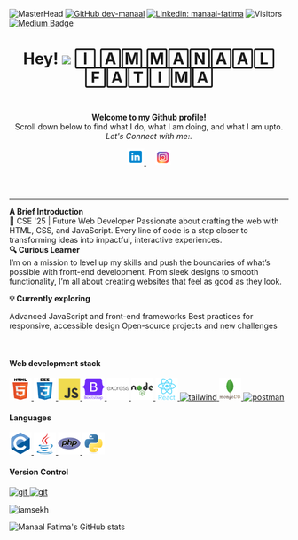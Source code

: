 ![MasterHead](https://github.com/dev-manaal/dev-manaal/blob/710e24240b8e2aa501daf81c692657d7a25d84b0/git-bg.jpg)
[![GitHub dev-manaal](https://img.shields.io/github/followers/dev-manaal?label=follow&style=social)](https://github.com/dev-manaal)
[![Linkedin: manaal-fatima](https://img.shields.io/badge/-Mannal%20Fatima-blue?style=flat-square&logo=Linkedin&logoColor=white&link=https://www.linkedin.com/in/manaal-fatima/)](https://www.linkedin.com/in/iamsekh/)
![Visitors](https://visitor-badge.glitch.me/badge?page_id=dev-manaal&left_color=gray&right_color=blue)
[![Medium Badge](https://img.shields.io/badge/-@Tahiruddin%20Sk-black?style=flat-square&labelColor=0000&logo=Medium&link=https://medium.com/@iamsekh)](https://medium.com/@iamsekh)
<h1 align="center">Hey! <img src="https://media.giphy.com/media/hvRJCLFzcasrR4ia7z/giphy.gif" width="40px"> 🄸 🄰🄼 🄼🄰🄽🄰🄰🄻 🄵🄰🅃🄸🄼🄰


</h1>
<br>
  <p align="center" style="margin-top:10px">
<b>
Welcome to my Github profile!</b> <br>
Scroll down below to find what I do, what I am doing, and what I am upto.<br>   
<i>Let's Connect with me:.</i>
</p>
<div align="center">
  <a href="https://www.linkedin.com/in/manaal-fatima/">
    <img width="30px" src="/assests/linkedin.svg"/>
  </a>
  &nbsp;
  <!-- <a href="https://twitter.com/i_amsekh">
    <img width="28px" src="/assests/twitter.svg" />
  </a>   -->
  &nbsp;
  <a href="https://www.instagram.com/miss_sayed7860">
    <img width="28px" src="/assests/instagram.svg" />
  </a> 
</div>
<br>

<p align="center" style="margin-top:40px">
<b><hr>
A Brief Introduction </b> <br>
🚀 CSE '25 | Future Web Developer
Passionate about crafting the web with HTML, CSS, and JavaScript. Every line of code is a step closer to transforming ideas into impactful, interactive experiences. <br>
<strong>🔍 Curious Learner </strong><br>
I’m on a mission to level up my skills and push the boundaries of what’s possible with front-end development. From sleek designs to smooth functionality, I’m all about creating websites that feel as good as they look.

<strong>💡 Currently exploring</strong>

Advanced JavaScript and front-end frameworks
Best practices for responsive, accessible design
Open-source projects and new challenges
</p><br>
<h4>Web development stack</h4> 
<a href="https://www.w3.org/html/" target="_blank" rel="noreferrer"> <img src="https://raw.githubusercontent.com/devicons/devicon/master/icons/html5/html5-original-wordmark.svg" alt="html5" width="40" height="40"/> </a> 
<a href="https://www.w3schools.com/css/" target="_blank" rel="noreferrer"> <img src="https://raw.githubusercontent.com/devicons/devicon/master/icons/css3/css3-original-wordmark.svg" alt="css3" width="40" height="40"/> </a> 
<a href="https://developer.mozilla.org/en-US/docs/Web/JavaScript" target="_blank" rel="noreferrer"> <img src="https://raw.githubusercontent.com/devicons/devicon/master/icons/javascript/javascript-original.svg" alt="javascript" width="40" height="40"/> </a>
<a href="https://getbootstrap.com" target="_blank" rel="noreferrer"> <img src="https://raw.githubusercontent.com/devicons/devicon/master/icons/bootstrap/bootstrap-plain-wordmark.svg" alt="bootstrap" width="40" height="40"/> </a> 
<a href="https://expressjs.com" target="_blank" rel="noreferrer"> <img src="https://raw.githubusercontent.com/devicons/devicon/master/icons/express/express-original-wordmark.svg" alt="express" width="40" height="40"/> </a> 
<a href="https://nodejs.org" target="_blank" rel="noreferrer"> <img src="https://raw.githubusercontent.com/devicons/devicon/master/icons/nodejs/nodejs-original-wordmark.svg" alt="nodejs" width="40" height="40"/> </a> 
<a href="https://reactjs.org/" target="_blank" rel="noreferrer"> <img src="https://raw.githubusercontent.com/devicons/devicon/master/icons/react/react-original-wordmark.svg" alt="react" width="40" height="40"/> </a> 
<a href="https://tailwindcss.com/" target="_blank" rel="noreferrer"> <img src="https://www.vectorlogo.zone/logos/tailwindcss/tailwindcss-icon.svg" alt="tailwind" width="40" height="40"/> </a>
<a href="https://www.mongodb.com/" target="_blank" rel="noreferrer"> <img src="https://raw.githubusercontent.com/devicons/devicon/master/icons/mongodb/mongodb-original-wordmark.svg" alt="mongodb" width="40" height="40"/> </a>
<a href="https://postman.com" target="_blank" rel="noreferrer"> <img src="https://www.vectorlogo.zone/logos/getpostman/getpostman-icon.svg" alt="postman" width="40" height="40"/> </a><br>
<h4>Languages</h4>  
   <a href="https://www.cprogramming.com/" target="_blank" rel="noreferrer"> <img src="https://raw.githubusercontent.com/devicons/devicon/master/icons/c/c-original.svg" alt="c" width="40" height="40"/> </a> <a href="https://www.java.com" target="_blank" rel="noreferrer"> <img src="https://raw.githubusercontent.com/devicons/devicon/master/icons/java/java-original.svg" alt="java" width="40" height="40"/> </a> <a href="https://www.php.net" target="_blank" rel="noreferrer"> <img src="https://raw.githubusercontent.com/devicons/devicon/master/icons/php/php-original.svg" alt="php" width="40" height="40"/> </a><a href="https://www.python.org" target="_blank" rel="noreferrer"> <img src="https://raw.githubusercontent.com/devicons/devicon/master/icons/python/python-original.svg" alt="python" width="40" height="40"/> </a><br>
   <h4>Version Control</h4>  
<a href="https://git-scm.com/" target="_blank" rel="noreferrer"> <img src="https://www.vectorlogo.zone/logos/git-scm/git-scm-icon.svg" alt="git" width="40" height="40"/> </a>
<a href="https://github.com/" target="_blank" rel="noreferrer"> <img src="https://www.vectorlogo.zone/logos/github/github-tile.svg" alt="git" width="40" height="40"/> </a>
<br>
<!-- <h6 align="left"><i> 👇🏻 If you like what I do, support me by buying me a book and add to my knowledge!</i></h6>
<p><a href="https://www.buymeacoffee.com/tahiruddinsk" target="_blank"><img src="https://cdn.buymeacoffee.com/buttons/v2/default-green.png" alt="Buy Me A Coffee" style="height: 60px !important;width: 217px !important;" ></a></p><br> -->

<p><img align="center" src="https://github-readme-stats.vercel.app/api/top-langs?username=dev-manaal&show_icons=true&locale=en&layout=compact&theme=merko" alt="iamsekh" /></p>

![Manaal Fatima's GitHub stats](https://github-readme-stats.vercel.app/api?username=dev-manaal&show_icons=true&theme=merko)<br>

